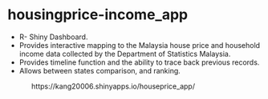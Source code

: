 # housingprice-income_app
<ul>
  <li>R- Shiny Dashboard.</li>
  <li>Provides interactive mapping to the Malaysia house price and household income data collected by the Department of Statistics Malaysia.</li>
  <li>Provides timeline function and the ability to trace back previous records.</li>
  <li>Allows between states comparison, and ranking.</li>
<ul/>
https://kang20006.shinyapps.io/houseprice_app/
